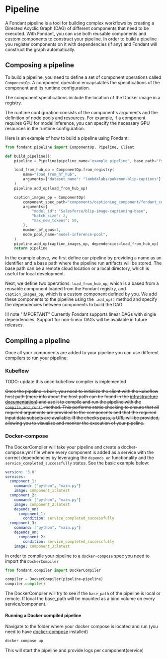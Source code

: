 # Pipeline 

A Fondant pipeline is a tool for building complex workflows by creating a Directed Acyclic Graph (DAG) of different components that need to be executed. With Fondant, you can use both reusable components and custom components to construct your pipeline. In order to build a pipeline you register components on it with dependencies (if any) and Fondant will construct the graph automatically.

## Composing a pipeline 

To build a pipeline, you need to define a set of component operations called `ComponentOp`. A component operation encapsulates the specifications of the component and its runtime configuration.

The component specifications include the location of the Docker image in a registry.

The runtime configuration consists of the component's arguments and the definition of node pools and resources. For example, if a component requires GPU for model inference, you can specify the necessary GPU resources in the runtime configuration.

Here is an example of how to build a pipeline using Fondant:
```python
from fondant.pipeline import ComponentOp, Pipeline, Client

def build_pipeline():
    pipeline = Pipeline(pipeline_name="example pipeline", base_path="fs://bucket")

    load_from_hub_op = ComponentOp.from_registry(
        name="load_from_hf_hub",
        arguments={"dataset_name": "lambdalabs/pokemon-blip-captions"},
    )
    pipeline.add_op(load_from_hub_op)

    caption_images_op = ComponentOp(  
        component_spec_path="components/captioning_component/fondant_component.yaml",  
        arguments={  
            "model_id": "Salesforce/blip-image-captioning-base",  
            "batch_size": 2,  
            "max_new_tokens": 50,  
        },  
        number_of_gpus=1,  
        node_pool_name="model-inference-pool",  
    )
    pipeline.add_op(caption_images_op, dependencies=load_from_hub_op)
    return pipeline

```

In the example above, we first define our pipeline by providing a name as an identifier and a base path where the pipeline run artifacts will be stored. The base path can be a remote cloud location or a local directory, which is useful for local development.

Next, we define two operations: `load_from_hub_op`, which is a based from a reusable component loaded from the Fondant registry, and `caption_images_op`, which is a custom component defined by you. We add these components to the pipeline using the `.add_op()` method and specify the dependencies between components to build the DAG.


!!! note "IMPORTANT"
    Currently Fondant supports linear DAGs with single dependencies. Support for non-linear DAGs will be available in future releases.



## Compiling a pipeline

Once all your components are added to your pipeline you can use different compilers to run your pipeline:

### Kubeflow
TODO: update this once kubeflow compiler is implemented

~~Once the pipeline is built, you need to initialize the client with the kubeflow host path (more info about the host path can be found in the [infrastructure documentation](https://github.com/ml6team/fondant/blob/main/docs/infrastructure.md))
and use it to compile and run the pipeline with the `compile_and_run()` method. This performs static checking to ensure that all required arguments are provided to the components and that the required input data subsets are available. If the checks pass, a URL will be provided, allowing you to visualize and monitor the execution of your pipeline.~~

### Docker-compose

The DockerCompiler will take your pipeline and create a docker-compose.yml file where every component is added as a service with the correct dependencies by leveraging the `depends_on` functionality and the `service_completed_successfully` status. See the basic example below:

```yaml
version: '3.8'
services:
  component_1:
    command: ["python", "main.py"]
    image: component_1:latest
  component_2:
    command: ["python", "main.py"]
    image: component_2:latest
    depends_on:
      component_1:
        condition: service_completed_successfully
  component_3:
    command: ["python", "main.py"]
    depends_on:
      component_2:
        condition: service_completed_successfully
    image: component_3:latest
```

In order to compile your pipeline to a `docker-compose` spec you need to import the `DockerCompiler`

```python
from fondant.compiler import DockerCompiler

compiler = DockerCompiler(pipeline=pipeline)
compiler.compile()
```

The DockerCompiler will try to see if the `base_path` of the pipeline is local or remote. If local the base_path will be mounted as a bind volume on every service/component.


#### Running a Docker compiled pipeline

Navigate to the folder where your docker compose is located and run (you need to have [docker-compose](https://docs.docker.com/compose/install/) installed)
```bash
docker compose up
```

This will start the pipeline and provide logs per component(service)